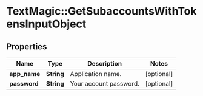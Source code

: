 # TextMagic::GetSubaccountsWithTokensInputObject

## Properties
Name | Type | Description | Notes
------------ | ------------- | ------------- | -------------
**app_name** | **String** | Application name. | [optional] 
**password** | **String** | Your account password. | [optional] 


